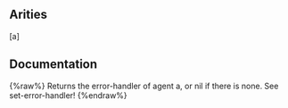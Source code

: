 ## Arities
[a]

## Documentation
{%raw%}
Returns the error-handler of agent a, or nil if there is none.
  See set-error-handler!
{%endraw%}
